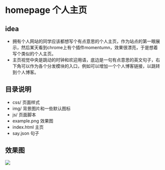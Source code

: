 # homepage 个人主页
## idea

* 拥有个人网站的同学应该都想写个有点意思的个人主页，作为站点的第一眼展示，然后某天看到chrome上有个插件momentumn，效果很漂亮，于是想着写个类似的个人主页。
* 主页视觉中央是跳动的时钟和欢迎用语，底边是一句有点意思的英文句子，右下角可以作为各个分发模块的入口，例如可以增加一个个人博客链接，以跳转到个人博客。

## 目录说明

* css/ 页面样式
* img/ 背景图片和一些默认图标
* js/ 页面脚本
* example.png 效果图
* index.html 主页
* say.json 句子 

## 效果图

![](https://raw.githubusercontent.com/sk1275330626/homepage/master/example.png)



